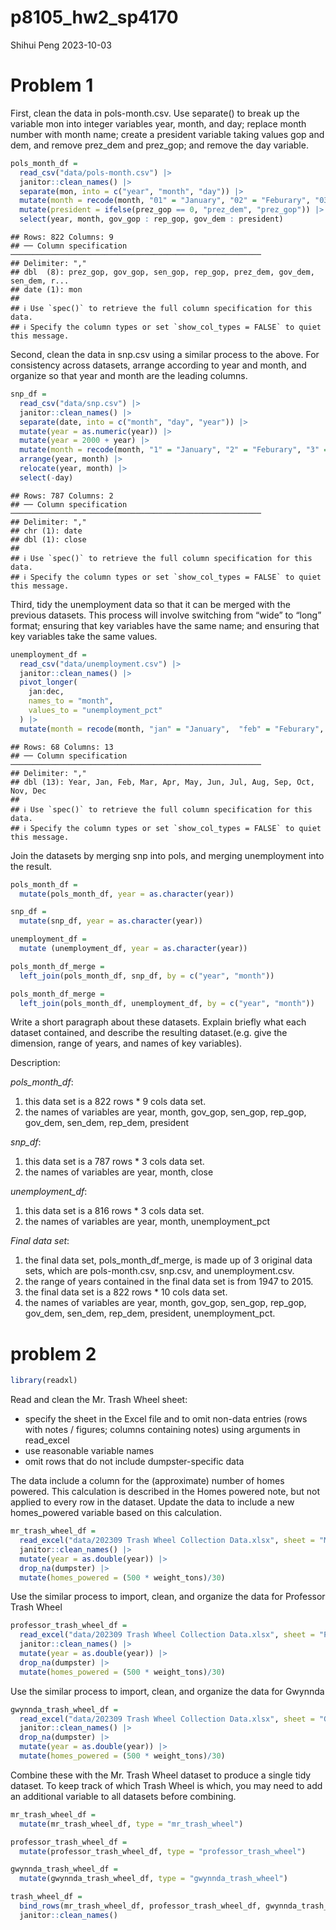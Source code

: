 p8105_hw2_sp4170
================
Shihui Peng
2023-10-03

# Problem 1

First, clean the data in pols-month.csv. Use separate() to break up the
variable mon into integer variables year, month, and day; replace month
number with month name; create a president variable taking values gop
and dem, and remove prez_dem and prez_gop; and remove the day variable.

``` r
pols_month_df =
  read_csv("data/pols-month.csv") |> 
  janitor::clean_names() |> 
  separate(mon, into = c("year", "month", "day")) |>
  mutate(month = recode(month, "01" = "January", "02" = "Feburary", "03" = "March", "04" = "April", "05" = "May", "06" = "June", "07" = "July", "08" = "August", "09" = "September", "10" = "October", "11" = "November", "12" = "December")) |> 
  mutate(president = ifelse(prez_gop == 0, "prez_dem", "prez_gop")) |> 
  select(year, month, gov_gop : rep_gop, gov_dem : president)
```

    ## Rows: 822 Columns: 9
    ## ── Column specification ────────────────────────────────────────────────────────
    ## Delimiter: ","
    ## dbl  (8): prez_gop, gov_gop, sen_gop, rep_gop, prez_dem, gov_dem, sen_dem, r...
    ## date (1): mon
    ## 
    ## ℹ Use `spec()` to retrieve the full column specification for this data.
    ## ℹ Specify the column types or set `show_col_types = FALSE` to quiet this message.

Second, clean the data in snp.csv using a similar process to the above.
For consistency across datasets, arrange according to year and month,
and organize so that year and month are the leading columns.

``` r
snp_df =
  read_csv("data/snp.csv") |> 
  janitor::clean_names() |> 
  separate(date, into = c("month", "day", "year")) |> 
  mutate(year = as.numeric(year)) |> 
  mutate(year = 2000 + year) |> 
  mutate(month = recode(month, "1" = "January", "2" = "Feburary", "3" = "March", "4" = "April", "5" = "May", "6" = "June", "7" = "July", "8" = "August", "9" = "September", "10" = "October", "11" = "November", "12" = "December")) |> 
  arrange(year, month) |> 
  relocate(year, month) |> 
  select(-day)
```

    ## Rows: 787 Columns: 2
    ## ── Column specification ────────────────────────────────────────────────────────
    ## Delimiter: ","
    ## chr (1): date
    ## dbl (1): close
    ## 
    ## ℹ Use `spec()` to retrieve the full column specification for this data.
    ## ℹ Specify the column types or set `show_col_types = FALSE` to quiet this message.

Third, tidy the unemployment data so that it can be merged with the
previous datasets. This process will involve switching from “wide” to
“long” format; ensuring that key variables have the same name; and
ensuring that key variables take the same values.

``` r
unemployment_df = 
  read_csv("data/unemployment.csv") |> 
  janitor::clean_names() |> 
  pivot_longer(
    jan:dec,
    names_to = "month",
    values_to = "unemployment_pct"
  ) |> 
  mutate(month = recode(month, "jan" = "January",  "feb" = "Feburary", "mar" = "March", "apr" = "April", "may" = "May", "jun" = "June", "jul" = "July", "aug" = "August", "sep" = "September", "oct" = "October", "nov" = "November", "dec" = "December"))
```

    ## Rows: 68 Columns: 13
    ## ── Column specification ────────────────────────────────────────────────────────
    ## Delimiter: ","
    ## dbl (13): Year, Jan, Feb, Mar, Apr, May, Jun, Jul, Aug, Sep, Oct, Nov, Dec
    ## 
    ## ℹ Use `spec()` to retrieve the full column specification for this data.
    ## ℹ Specify the column types or set `show_col_types = FALSE` to quiet this message.

Join the datasets by merging snp into pols, and merging unemployment
into the result.

``` r
pols_month_df = 
  mutate(pols_month_df, year = as.character(year))

snp_df = 
  mutate(snp_df, year = as.character(year))

unemployment_df = 
  mutate (unemployment_df, year = as.character(year))

pols_month_df_merge = 
  left_join(pols_month_df, snp_df, by = c("year", "month"))

pols_month_df_merge = 
  left_join(pols_month_df, unemployment_df, by = c("year", "month"))
```

Write a short paragraph about these datasets. Explain briefly what each
dataset contained, and describe the resulting dataset.(e.g. give the
dimension, range of years, and names of key variables).

Description:

*pols_month_df*:

1.  this data set is a 822 rows \* 9 cols data set.
2.  the names of variables are year, month, gov_gop, sen_gop, rep_gop,
    gov_dem, sen_dem, rep_dem, president

*snp_df*:

1.  this data set is a 787 rows \* 3 cols data set.
2.  the names of variables are year, month, close

*unemployment_df*:

1.  this data set is a 816 rows \* 3 cols data set.
2.  the names of variables are year, month, unemployment_pct

*Final data set*:

1.  the final data set, pols_month_df_merge, is made up of 3 original
    data sets, which are pols-month.csv, snp.csv, and unemployment.csv.
2.  the range of years contained in the final data set is from 1947 to
    2015.
3.  the final data set is a 822 rows \* 10 cols data set.
4.  the names of variables are year, month, gov_gop, sen_gop, rep_gop,
    gov_dem, sen_dem, rep_dem, president, unemployment_pct.

# problem 2

``` r
library(readxl)
```

Read and clean the Mr. Trash Wheel sheet:

- specify the sheet in the Excel file and to omit non-data entries (rows
  with notes / figures; columns containing notes) using arguments in
  read_excel
- use reasonable variable names
- omit rows that do not include dumpster-specific data

The data include a column for the (approximate) number of homes powered.
This calculation is described in the Homes powered note, but not applied
to every row in the dataset. Update the data to include a new
homes_powered variable based on this calculation.

``` r
mr_trash_wheel_df = 
  read_excel("data/202309 Trash Wheel Collection Data.xlsx", sheet = "Mr. Trash Wheel", range = "A2:N586") |> 
  janitor::clean_names() |> 
  mutate(year = as.double(year)) |> 
  drop_na(dumpster) |> 
  mutate(homes_powered = (500 * weight_tons)/30)
```

Use the similar process to import, clean, and organize the data for
Professor Trash Wheel

``` r
professor_trash_wheel_df = 
  read_excel("data/202309 Trash Wheel Collection Data.xlsx", sheet = "Professor Trash Wheel", range = "A2:M108") |> 
  janitor::clean_names() |> 
  mutate(year = as.double(year)) |> 
  drop_na(dumpster) |> 
  mutate(homes_powered = (500 * weight_tons)/30)
```

Use the similar process to import, clean, and organize the data for
Gwynnda

``` r
gwynnda_trash_wheel_df = 
  read_excel("data/202309 Trash Wheel Collection Data.xlsx", sheet = "Gwynnda Trash Wheel", range = "A2:L157") |> 
  janitor::clean_names() |> 
  drop_na(dumpster) |> 
  mutate(year = as.double(year)) |> 
  mutate(homes_powered = (500 * weight_tons)/30)
```

Combine these with the Mr. Trash Wheel dataset to produce a single tidy
dataset. To keep track of which Trash Wheel is which, you may need to
add an additional variable to all datasets before combining.

``` r
mr_trash_wheel_df = 
  mutate(mr_trash_wheel_df, type = "mr_trash_wheel")

professor_trash_wheel_df = 
  mutate(professor_trash_wheel_df, type = "professor_trash_wheel")

gwynnda_trash_wheel_df = 
  mutate(gwynnda_trash_wheel_df, type = "gwynnda_trash_wheel")
```

``` r
trash_wheel_df = 
  bind_rows(mr_trash_wheel_df, professor_trash_wheel_df, gwynnda_trash_wheel_df) |> 
  janitor::clean_names()
```
